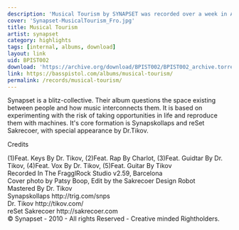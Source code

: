 ```yaml
---
description: 'Musical Tourism by SYNAPSET was recorded over a week in April 2010 by Synapskollaps and reSet Sakrecoer.'
cover: 'Synapset-MusicalTourism_Fro.jpg'
title: Musical Tourism
artist: synapset
category: highlights
tags: [internal, albums, download]
layout: link
uid: BPIST002
download: 'https://archive.org/download/BPIST002/BPIST002_archive.torrent'
link: https://basspistol.com/albums/musical-tourism/
permalink: /records/musical-tourism/
---
```


Synapset is a blitz-collective. Their album questions the space existing between people and how music interconnects them. It is based on experimenting with the risk of taking opportunities in life and reproduce them with machines. It's core formation is Synapskollaps and reSet Sakrecoer, with special appearance by Dr.Tikov.

<p>Credits</p>
(1)Feat. Keys By Dr. Tikov, (2)Feat. Rap By Charlot, (3)Feat. Guidtar By Dr. Tikov, (4)Feat. Vox By Dr. Tikov, (5)Feat. Guitar By Tikov<br />Recorded In The FragglRock Studio v2.59, Barcelona<br />Cover photo by Patsy Boop, Edit by the Sakrecoer Design Robot<br />Mastered By Dr. Tikov<br />Synapskollaps http://trig.com/snps<br />Dr. Tikov http://tikov.com/<br />reSet Sakrecoer http://sakrecoer.com<br />© Synapset - 2010 - All rights Reserved - Creative minded Rightholders.